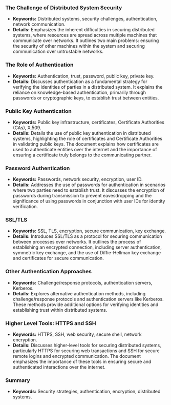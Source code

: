 ### The Challenge of Distributed System Security
- **Keywords:** Distributed systems, security challenges, authentication, network communication.
- **Details:** Emphasizes the inherent difficulties in securing distributed systems, where resources are spread across multiple machines that communicate over networks. It outlines two main problems: ensuring the security of other machines within the system and securing communication over untrustable networks.

### The Role of Authentication
- **Keywords:** Authentication, trust, password, public key, private key.
- **Details:** Discusses authentication as a fundamental strategy for verifying the identities of parties in a distributed system. It explains the reliance on knowledge-based authentication, primarily through passwords or cryptographic keys, to establish trust between entities.

### Public Key Authentication
- **Keywords:** Public key infrastructure, certificates, Certificate Authorities (CAs), X.509.
- **Details:** Details the use of public key authentication in distributed systems, highlighting the role of certificates and Certificate Authorities in validating public keys. The document explains how certificates are used to authenticate entities over the internet and the importance of ensuring a certificate truly belongs to the communicating partner.

### Password Authentication
- **Keywords:** Passwords, network security, encryption, user ID.
- **Details:** Addresses the use of passwords for authentication in scenarios where two parties need to establish trust. It discusses the encryption of passwords during transmission to prevent eavesdropping and the significance of using passwords in conjunction with user IDs for identity verification.

### SSL/TLS
- **Keywords:** SSL, TLS, encryption, secure communication, key exchange.
- **Details:** Introduces SSL/TLS as a protocol for securing communication between processes over networks. It outlines the process of establishing an encrypted connection, including server authentication, symmetric key exchange, and the use of Diffie-Hellman key exchange and certificates for secure communication.

### Other Authentication Approaches
- **Keywords:** Challenge/response protocols, authentication servers, Kerberos.
- **Details:** Explores alternative authentication methods, including challenge/response protocols and authentication servers like Kerberos. These methods provide additional options for verifying identities and establishing trust within distributed systems.

### Higher Level Tools: HTTPS and SSH
- **Keywords:** HTTPS, SSH, web security, secure shell, network encryption.
- **Details:** Discusses higher-level tools for securing distributed systems, particularly HTTPS for securing web transactions and SSH for secure remote logins and encrypted communication. The document emphasizes the importance of these tools in ensuring secure and authenticated interactions over the internet.

### Summary
- **Keywords:** Security strategies, authentication, encryption, distributed systems.
